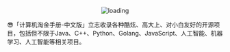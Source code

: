 <p align="center"><img src="https://gitee.com/ForthEspada/image/raw/master/image/202202082312802.png" target="_blank" href="https://github.com/awesome-cs-community/Awsome" alt="loading"> </p>

😎「计算机淘金手册-中文版」立志收录各种酷炫、高大上、对小白友好的开源项目，包括但不限于Java、C++、Python、Golang、JavaScript、人工智能、机器学习、人工智能等相关项目。
